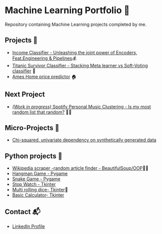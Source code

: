 # Machine Learning Portfolio 🤖

Repository containing Machine Learning projects completed by me.

## Projects 🚀

* [Income Classifier - Unleashing the joint power of Encoders, Feat.Engineering & Pipelines](https://github.com/Mario-UF/DsProyects/blob/main/Adult%20Census%20Income/ADULTS.ipynb)💰
* [Titanic Survivor Classifier - Stacking Meta learner vs Soft-Voting classifier](https://github.com/Neymario14/DsProyects/blob/main/Titanic_Survivor_Classifier/Titanic_Survivor_Classifier.ipynb) 🚢 
* [Ames Home price predictor](https://github.com/Neymario14/DsProyects/blob/main/Ames_Housing_Prices/Ames_Housing_Prices.ipynb) 🏠

## Next Project
* [*(Work in progress)* Spotify Personal Music Clustering - Is my most random list that random?](https://github.com/Mario-UF/DsProyects/blob/main/Adult%20Census%20Income/ADULTS.ipynb) 🎵🎶

## Micro-Projects 🔬

* [Chi-squared, univariate dependency on synthetically generated data](https://github.com/Mario-UF/DsProyects/blob/main/Micro-projects/An%C3%A1lisis%20univariado%20independencia%20-%20Chi%20cuadrado.ipynb)

## Python projects 🐍

* [Wikipedia scraper -random article finder - BeautifulSoup/OOP](https://github.com/Mario-UF/DsProyects/blob/main/Pyprojects/wikipedia_scraper.py)🔎📃
* [Hangman Game - Pygame](https://github.com/Mario-UF/DsProyects/blob/main/Pyprojects/Hangman/hangman.py)
* [Snake Game - Pygame](https://github.com/Mario-UF/DsProyects/blob/main/Pyprojects/Snake.py)
* [Stop Watch - Tkinter](https://github.com/Mario-UF/DsProyects/blob/main/Pyprojects/Stopwatch/Stop%20watch.py)
* [Multi rolling dice- Tkinter](https://github.com/Mario-UF/DsProyects/blob/main/Pyprojects/Rolling_Dice.py)🎲
* [Basic Calculator- Tkinter](https://github.com/Mario-UF/DsProyects/blob/main/Pyprojects/basic_calculator.py)


## Contact 📬

* [LinkedIn Profile](https://www.linkedin.com/in/mario-urzua-fritz/)
